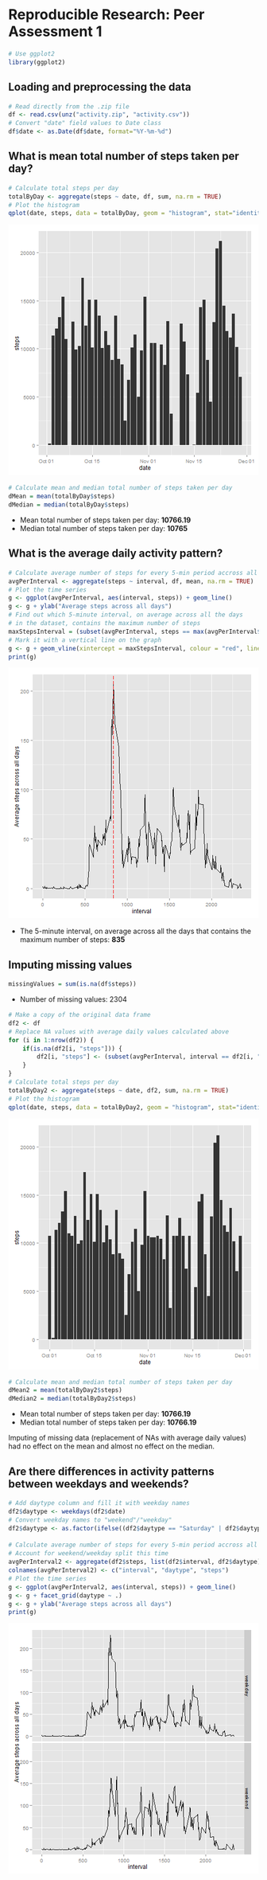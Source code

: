 # Reproducible Research: Peer Assessment 1

```r
# Use ggplot2
library(ggplot2)
```


## Loading and preprocessing the data

```r
# Read directly from the .zip file
df <- read.csv(unz("activity.zip", "activity.csv"))
# Convert "date" field values to Date class
df$date <- as.Date(df$date, format="%Y-%m-%d")
```

## What is mean total number of steps taken per day?

```r
# Calculate total steps per day
totalByDay <- aggregate(steps ~ date, df, sum, na.rm = TRUE)
# Plot the histogram
qplot(date, steps, data = totalByDay, geom = "histogram", stat="identity")
```

![plot of chunk unnamed-chunk-3](figure/unnamed-chunk-3.png) 


```r
# Calculate mean and median total number of steps taken per day
dMean = mean(totalByDay$steps)
dMedian = median(totalByDay$steps)
```

* Mean total number of steps taken per day: **10766.19**
* Median total number of steps taken per day: **10765**


## What is the average daily activity pattern?


```r
# Calculate average number of steps for every 5-min period accross all days
avgPerInterval <- aggregate(steps ~ interval, df, mean, na.rm = TRUE)
# Plot the time series
g <- ggplot(avgPerInterval, aes(interval, steps)) + geom_line() 
g <- g + ylab("Average steps across all days")
# Find out which 5-minute interval, on average across all the days
# in the dataset, contains the maximum number of steps
maxStepsInterval = (subset(avgPerInterval, steps == max(avgPerInterval$steps)))$interval
# Mark it with a vertical line on the graph
g <- g + geom_vline(xintercept = maxStepsInterval, colour = "red", linetype = "longdash")
print(g)
```

![plot of chunk unnamed-chunk-5](figure/unnamed-chunk-5.png) 

* The 5-minute interval, on average across all the days that contains the maximum number of steps: **835**

## Imputing missing values


```r
missingValues = sum(is.na(df$steps))
```

* Number of missing values: 2304


```r
# Make a copy of the original data frame
df2 <- df
# Replace NA values with average daily values calculated above
for (i in 1:nrow(df2)) {
    if(is.na(df2[i, "steps"])) {
        df2[i, "steps"] <- (subset(avgPerInterval, interval == df2[i, "interval"]))$steps
    }
}
# Calculate total steps per day
totalByDay2 <- aggregate(steps ~ date, df2, sum, na.rm = TRUE)
# Plot the histogram
qplot(date, steps, data = totalByDay2, geom = "histogram", stat="identity")
```

![plot of chunk unnamed-chunk-7](figure/unnamed-chunk-7.png) 

```r
# Calculate mean and median total number of steps taken per day
dMean2 = mean(totalByDay2$steps)
dMedian2 = median(totalByDay2$steps)
```

* Mean total number of steps taken per day: **10766.19**
* Median total number of steps taken per day: **10766.19**

Imputing of missing data (replacement of NAs with average daily values) had no effect on the mean and almost no effect on the median.

## Are there differences in activity patterns between weekdays and weekends?


```r
# Add daytype column and fill it with weekday names
df2$daytype <- weekdays(df2$date)
# Convert weekday names to "weekend"/"weekday"
df2$daytype <- as.factor(ifelse((df2$daytype == "Saturday" | df2$daytype == "Sunday"), "weekend", "weekday"))

# Calculate average number of steps for every 5-min period accross all days
# Account for weekend/weekday split this time
avgPerInterval2 <- aggregate(df2$steps, list(df2$interval, df2$daytype), mean, na.rm = TRUE)
colnames(avgPerInterval2) <- c("interval", "daytype", "steps")
# Plot the time series
g <- ggplot(avgPerInterval2, aes(interval, steps)) + geom_line() 
g <- g + facet_grid(daytype ~ .)
g <- g + ylab("Average steps across all days")
print(g)
```

![plot of chunk unnamed-chunk-9](figure/unnamed-chunk-9.png) 

